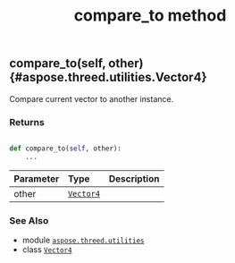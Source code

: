 ﻿---
title: compare_to method
second_title: Aspose.3D for Python via .NET API References
description: 
type: docs
weight: 20
url: /python-net/aspose.threed.utilities/vector4/compare_to/
is_root: false
---

## compare_to(self, other) {#aspose.threed.utilities.Vector4}

Compare current vector to another instance.


### Returns 





```python

def compare_to(self, other):
    ...
```


| Parameter | Type | Description |
| :- | :- | :- |
| other | [`Vector4`](/3d/python-net/aspose.threed.utilities/vector4) |  |



### See Also
* module [`aspose.threed.utilities`](../../)
* class [`Vector4`](/3d/python-net/aspose.threed.utilities/vector4)

